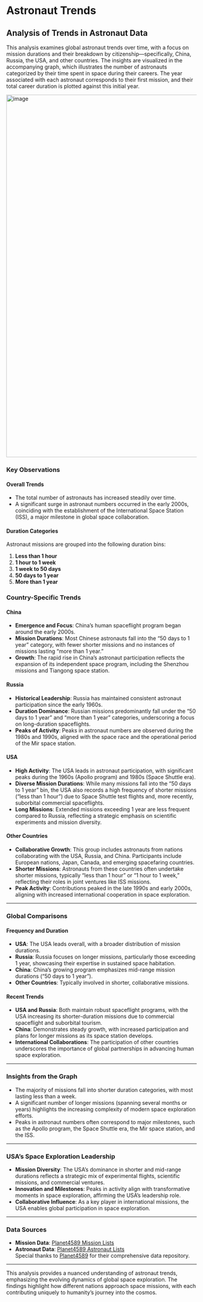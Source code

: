 # Astronaut Trends

## Analysis of Trends in Astronaut Data

This analysis examines global astronaut trends over time, with a focus on mission durations and their breakdown by citizenship—specifically, China, Russia, the USA, and other countries. The insights are visualized in the accompanying graph, which illustrates the number of astronauts categorized by their time spent in space during their careers. The year associated with each astronaut corresponds to their first mission, and their total career duration is plotted against this initial year.

<img width="956" alt="image" src="https://github.com/user-attachments/assets/b1726cb3-d7e4-4d85-ae71-1fbf00ea39ef" />

### Key Observations

#### Overall Trends
- The total number of astronauts has increased steadily over time.
- A significant surge in astronaut numbers occurred in the early 2000s, coinciding with the establishment of the International Space Station (ISS), a major milestone in global space collaboration.

#### Duration Categories
Astronaut missions are grouped into the following duration bins:
1. **Less than 1 hour**  
2. **1 hour to 1 week**  
3. **1 week to 50 days**  
4. **50 days to 1 year**  
5. **More than 1 year**  

### Country-Specific Trends

#### **China**
- **Emergence and Focus**: China’s human spaceflight program began around the early 2000s.  
- **Mission Durations**: Most Chinese astronauts fall into the “50 days to 1 year” category, with fewer shorter missions and no instances of missions lasting “more than 1 year.”  
- **Growth**: The rapid rise in China’s astronaut participation reflects the expansion of its independent space program, including the Shenzhou missions and Tiangong space station.  

#### **Russia**
- **Historical Leadership**: Russia has maintained consistent astronaut participation since the early 1960s.  
- **Duration Dominance**: Russian missions predominantly fall under the “50 days to 1 year” and “more than 1 year” categories, underscoring a focus on long-duration spaceflights.  
- **Peaks of Activity**: Peaks in astronaut numbers are observed during the 1980s and 1990s, aligned with the space race and the operational period of the Mir space station.  

#### **USA**
- **High Activity**: The USA leads in astronaut participation, with significant peaks during the 1960s (Apollo program) and 1980s (Space Shuttle era).  
- **Diverse Mission Durations**: While many missions fall into the “50 days to 1 year” bin, the USA also records a high frequency of shorter missions (“less than 1 hour”) due to Space Shuttle test flights and, more recently, suborbital commercial spaceflights.  
- **Long Missions**: Extended missions exceeding 1 year are less frequent compared to Russia, reflecting a strategic emphasis on scientific experiments and mission diversity.  

#### **Other Countries**
- **Collaborative Growth**: This group includes astronauts from nations collaborating with the USA, Russia, and China. Participants include European nations, Japan, Canada, and emerging spacefaring countries.  
- **Shorter Missions**: Astronauts from these countries often undertake shorter missions, typically “less than 1 hour” or “1 hour to 1 week,” reflecting their roles in joint ventures like ISS missions.  
- **Peak Activity**: Contributions peaked in the late 1990s and early 2000s, aligning with increased international cooperation in space exploration.  

---

### Global Comparisons

#### Frequency and Duration
- **USA**: The USA leads overall, with a broader distribution of mission durations.  
- **Russia**: Russia focuses on longer missions, particularly those exceeding 1 year, showcasing their expertise in sustained space habitation.  
- **China**: China’s growing program emphasizes mid-range mission durations (“50 days to 1 year”).  
- **Other Countries**: Typically involved in shorter, collaborative missions.  

#### Recent Trends
- **USA and Russia**: Both maintain robust spaceflight programs, with the USA increasing its shorter-duration missions due to commercial spaceflight and suborbital tourism.  
- **China**: Demonstrates steady growth, with increased participation and plans for longer missions as its space station develops.  
- **International Collaborations**: The participation of other countries underscores the importance of global partnerships in advancing human space exploration.  

---

### Insights from the Graph
- The majority of missions fall into shorter duration categories, with most lasting less than a week.  
- A significant number of longer missions (spanning several months or years) highlights the increasing complexity of modern space exploration efforts.  
- Peaks in astronaut numbers often correspond to major milestones, such as the Apollo program, the Space Shuttle era, the Mir space station, and the ISS.  

---

### USA’s Space Exploration Leadership
- **Mission Diversity**: The USA’s dominance in shorter and mid-range durations reflects a strategic mix of experimental flights, scientific missions, and commercial ventures.  
- **Innovation and Milestones**: Peaks in activity align with transformative moments in space exploration, affirming the USA’s leadership role.  
- **Collaborative Influence**: As a key player in international missions, the USA enables global participation in space exploration.  

---

### Data Sources
- **Mission Data**: [Planet4589 Mission Lists](https://planet4589.org/space/astro/lists/missions.html)  
- **Astronaut Data**: [Planet4589 Astronaut Lists](https://planet4589.org/space/astro/lists/astro.html)  
Special thanks to [Planet4589](https://planet4589.org/jcm/index.html) for their comprehensive data repository.  

--- 

This analysis provides a nuanced understanding of astronaut trends, emphasizing the evolving dynamics of global space exploration. The findings highlight how different nations approach space missions, with each contributing uniquely to humanity’s journey into the cosmos.

